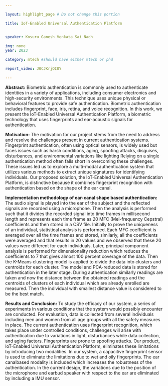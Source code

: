 ```yaml
---

layout: highlight_page # Do not change this portion

title: IoT-Enabled Universal Authentication Platform


speaker: Kosuru Ganesh Venkata Sai Nadh

img: none
year: 2023

category: mtech #should have either mtech or phd

report_video: J0CJKrjOI0Y

---
```


**Abstract:**
Biometric authentication is commonly used to authenticate identities in a variety of applications, including consumer electronics and high-security environments. This technique uses unique physical or behavioral features to provide safe authentication. Biometric authentication includes fingerprint, face, iris, retina, and voice recognition. In this work, we present the IoT-Enabled Universal Authentication Platform, a biometric technology that uses fingerprints and ear-acoustic signals for authentication.

**Motivation:**
The motivation for our project stems from the need to address and resolve the challenges present in current authentication systems. Fingerprint authentication, often using optical sensors, is widely used but faces issues such as harsh conditions, aging, spoofing attacks, disguises, disturbances, and environmental variations like lighting Relying on a single authentication method often falls short in overcoming these challenges. These issues led us to explore a multi-modal authentication system that utilizes various methods to extract unique signatures for identifying individuals. Our proposed solution, the IoT-Enabled Universal Authentication Platform, is distinctive because it combines fingerprint recognition with authentication based on the shape of the ear canal.

**Implementation methodology of ear-canal shape based authentication:**
The audio signal is played into the ear of the subject and the reflected signals are recorded using a microphone. Then the analysis is performed such that it divides the recorded signal into time frames in millisecond length and represents each time frame as 20 MFC (Mel-frequency Cepstral) coefficients and then stored in a CSV file.  Initially to prove the uniqueness of an individual, statistical analysis is performed. Each MFC coefficient is averaged over all the time frames and stored, similarly, all the coefficients were averaged and that results in 20 values and we observed that these 20 values were different for each individuals. Later, principal component analysis is performed for dimensionality reduction which reduces the coefficients to 7 that gives almost 100 percent coverage of the data. Then the K-Means clustering model is applied to divide the data into clusters and centroids for each cluster. The model and PCA-reduced data is stored for authentication in the later stage. During authentication similarly readings are taken and now the distance between the obtained readings and the centroids of clusters of each individual which are already enrolled are measured. Then the individual with smallest distance value is considered to be the best match.

**Results and Conclusion:**
To study the efficacy of our system, a series of experiments in various conditions that the system would possibly encounter are conducted. For evaluation, data is collected from several individuals including men and women from all age groups with all the safety measures in place. The current authentication uses fingerprint recognition, which takes place under controlled conditions, challenges will arise with authentication due to variations in light, disturbances while data collection, and aging factors.  Fingerprints are prone to spoofing attacks. Our product, IoT-Enabled Universal Authentication Platform, eliminates these limitations by introducing two modalities. In our system, a capacitive fingerprint sensor is used to eliminate the limitations due to wet and oily fingerprints. The ear canalbased modality is included which increases the robustness of the authentication. In the current design, the variations due to the position of the microphone and earbud speaker with respect to the ear are eliminated by including a IMU sensor.